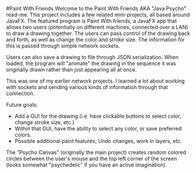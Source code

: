 #Paint With Friends
Welcome to the Paint With Friends AKA "Java Psycho" read-me. This project includes a few related mini-projects, all
based around JavaFX. The featured program is Paint With friends, a JavaFX app that allows two users (potentially on
different machines, connected over a LAN) to draw a drawing together. The users can pass control of the drawing back and
forth, as well as change the color and stroke size. The information for this is passed through simple network sockets.

Users can also save a drawing to file through JSON serialization. When loaded, the program will "animate" the drawing
in the sequence it was originally drawn rather than just appearing all at once.

This was one of my earlier network projects. I learned a lot about working with sockets and sending various kinds of
information through that connection.

Future goals:
* Add a GUI for the drawing (i.e. have clickable buttons to select color, change stroke size, etc.)
* Within that GUI, have the ability to select any color, or save preferred colors.
* Possible additional paint features; Undo changes, work in layers, etc.

The "Psycho Canvas" (originally the main project) creates random colored circles between the user's mouse and the top
left corner of the screen (looks somewhat "psychedelic" if you have an active imagination).